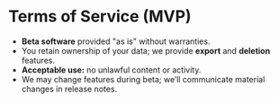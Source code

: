 # Terms of Service (MVP)

- **Beta software** provided "as is" without warranties.
- You retain ownership of your data; we provide **export** and **deletion** features.
- **Acceptable use:** no unlawful content or activity.
- We may change features during beta; we’ll communicate material changes in release notes.
